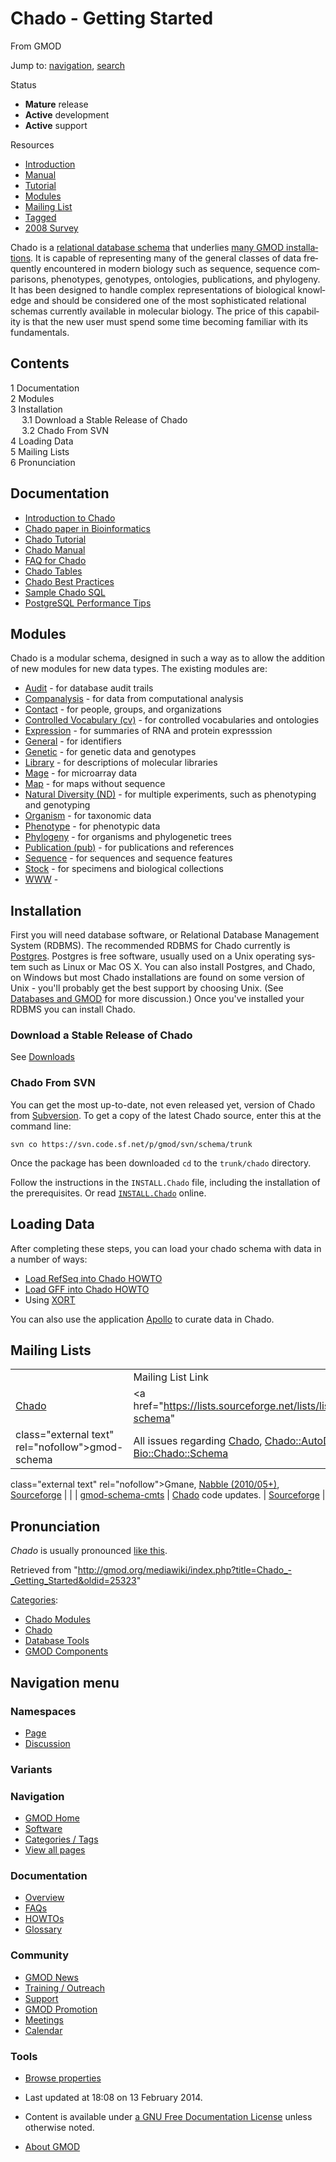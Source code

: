 <div id="mw-page-base" class="noprint">

</div>

<div id="mw-head-base" class="noprint">

</div>

<div id="content" class="mw-body" role="main">

<span id="top"></span>

<div id="mw-js-message" style="display:none;">

</div>



# <span dir="auto">Chado - Getting Started</span>

<div id="bodyContent">

<div id="siteSub">

From GMOD

</div>

<div id="contentSub">

</div>

<div id="jump-to-nav" class="mw-jump">

Jump to: [navigation](#mw-navigation), [search](#p-search)

</div>

<div id="mw-content-text" class="mw-content-ltr" lang="en" dir="ltr">

<div class="componentBox">

<div class="compBoxHdr">

Status

</div>

- **Mature** release
- **Active** development
- **Active** support

<div class="compBoxHdr">

Resources

</div>

- [Introduction](Introduction_to_Chado "Introduction to Chado")
- [Manual](Chado_Manual "Chado Manual")
- <a href="Chado_Tutorial" class="mw-redirect"
  title="Chado Tutorial">Tutorial</a>
- [Modules](Chado_Modules "Chado Modules")
- <a href="https://lists.sourceforge.net/lists/listinfo/gmod-schema"
  class="external text" rel="nofollow">Mailing List</a>
- [Tagged](Category:Chado "Category:Chado")
- <a href="../extras/2008GMODCommunitySurvey.html#Chado"
  class="external text" rel="nofollow">2008 Survey</a>

</div>

Chado is a [relational database
schema](Glossary#Database_Schema "Glossary") that underlies [many GMOD
installations](GMOD_Users "GMOD Users"). It is capable of representing
many of the general classes of data frequently encountered in modern
biology such as sequence, sequence comparisons, phenotypes, genotypes,
ontologies, publications, and phylogeny. It has been designed to handle
complex representations of biological knowledge and should be considered
one of the most sophisticated relational schemas currently available in
molecular biology. The price of this capability is that the new user
must spend some time becoming familiar with its fundamentals.

<div id="toc" class="toc">

<div id="toctitle">

## Contents

</div>

- [<span class="tocnumber">1</span>
  <span class="toctext">Documentation</span>](#Documentation)
- [<span class="tocnumber">2</span>
  <span class="toctext">Modules</span>](#Modules)
- [<span class="tocnumber">3</span>
  <span class="toctext">Installation</span>](#Installation)
  - [<span class="tocnumber">3.1</span> <span class="toctext">Download a
    Stable Release of Chado</span>](#Download_a_Stable_Release_of_Chado)
  - [<span class="tocnumber">3.2</span> <span class="toctext">Chado From
    SVN</span>](#Chado_From_SVN)
- [<span class="tocnumber">4</span> <span class="toctext">Loading
  Data</span>](#Loading_Data)
- [<span class="tocnumber">5</span> <span class="toctext">Mailing
  Lists</span>](#Mailing_Lists)
- [<span class="tocnumber">6</span>
  <span class="toctext">Pronunciation</span>](#Pronunciation)

</div>

## <span id="Documentation" class="mw-headline">Documentation</span>

- [Introduction to Chado](Introduction_to_Chado "Introduction to Chado")
- <a
  href="http://bioinformatics.oxfordjournals.org/cgi/content/abstract/23/13/i337?ijkey=QYeUct9uLSzefgk&amp;keytype=ref"
  class="external text" rel="nofollow">Chado paper in Bioinformatics</a>
- <a href="Chado_Tutorial" class="mw-redirect"
  title="Chado Tutorial">Chado Tutorial</a>
- [Chado Manual](Chado_Manual "Chado Manual")
- [FAQ for Chado](Chado_FAQ "Chado FAQ")
- [Chado Tables](Chado_Tables "Chado Tables")
- [Chado Best Practices](Chado_Best_Practices "Chado Best Practices")
- [Sample Chado SQL](Sample_Chado_SQL "Sample Chado SQL")
- [PostgreSQL Performance
  Tips](PostgreSQL_Performance_Tips "PostgreSQL Performance Tips")

## <span id="Modules" class="mw-headline">Modules</span>

Chado is a modular schema, designed in such a way as to allow the
addition of new modules for new data types. The existing modules are:

- [Audit](Chado_Audit_Module "Chado Audit Module") - for database audit
  trails
- [Companalysis](Chado_Companalysis_Module "Chado Companalysis Module") -
  for data from computational analysis
- [Contact](Chado_Contact_Module "Chado Contact Module") - for people,
  groups, and organizations
- [Controlled Vocabulary (cv)](Chado_CV_Module "Chado CV Module") - for
  controlled vocabularies and ontologies
- [Expression](Chado_Expression_Module "Chado Expression Module") - for
  summaries of RNA and protein expresssion
- [General](Chado_General_Module "Chado General Module") - for
  identifiers
- [Genetic](Chado_Genetic_Module "Chado Genetic Module") - for genetic
  data and genotypes
- [Library](Chado_Library_Module "Chado Library Module") - for
  descriptions of molecular libraries
- [Mage](Chado_Mage_Module "Chado Mage Module") - for microarray data
- [Map](Chado_Map_Module "Chado Map Module") - for maps without sequence
- [Natural Diversity
  (ND)](Chado_Natural_Diversity_Module.1 "Chado Natural Diversity Module") -
  for multiple experiments, such as phenotyping and genotyping
- [Organism](Chado_Organism_Module "Chado Organism Module") - for
  taxonomic data
- [Phenotype](Chado_Phenotype_Module "Chado Phenotype Module") - for
  phenotypic data
- [Phylogeny](Chado_Phylogeny_Module "Chado Phylogeny Module") - for
  organisms and phylogenetic trees
- [Publication
  (pub)](Chado_Publication_Module "Chado Publication Module") - for
  publications and references
- [Sequence](Chado_Sequence_Module "Chado Sequence Module") - for
  sequences and sequence features
- [Stock](Chado_Stock_Module "Chado Stock Module") - for specimens and
  biological collections
- [WWW](Chado_WWW_Module "Chado WWW Module") -

  

## <span id="Installation" class="mw-headline">Installation</span>

First you will need database software, or Relational Database Management
System (RDBMS). The recommended RDBMS for Chado currently is
<a href="http://www.postgresql.org/" class="external text"
rel="nofollow">Postgres</a>. Postgres is free software, usually used on
a Unix operating system such as Linux or Mac OS X. You can also install
Postgres, and Chado, on Windows but most Chado installations are found
on some version of Unix - you'll probably get the best support by
choosing Unix. (See [Databases and
GMOD](Databases_and_GMOD "Databases and GMOD") for more discussion.)
Once you've installed your RDBMS you can install Chado.

  

### <span id="Download_a_Stable_Release_of_Chado" class="mw-headline">Download a Stable Release of Chado</span>

See [Downloads](Downloads "Downloads")

  

### <span id="Chado_From_SVN" class="mw-headline">Chado From SVN</span>

You can get the most up-to-date, not even released yet, version of Chado
from <a href="Subversion" class="mw-redirect"
title="Subversion">Subversion</a>. To get a copy of the latest Chado
source, enter this at the command line:

    svn co https://svn.code.sf.net/p/gmod/svn/schema/trunk

Once the package has been downloaded `cd` to the `trunk/chado`
directory.

Follow the instructions in the `INSTALL.Chado` file, including the
installation of the prerequisites. Or read <a
href="http://gmod.svn.sourceforge.net/viewvc/gmod/schema/trunk/chado/INSTALL.Chado"
class="external text" rel="nofollow"><code>INSTALL.Chado</code></a>
online.

## <span id="Loading_Data" class="mw-headline">Loading Data</span>

After completing these steps, you can load your chado schema with data
in a number of ways:

- [Load RefSeq into Chado
  HOWTO](Load_RefSeq_Into_Chado "Load RefSeq Into Chado")
- [Load GFF into Chado HOWTO](Load_GFF_Into_Chado "Load GFF Into Chado")
- Using [XORT](XORT.1 "XORT")

You can also use the application [Apollo](Apollo.1 "Apollo") to curate
data in Chado.

## <span id="Mailing_Lists" class="mw-headline">Mailing Lists</span>

|  |  |  |  |
|----|----|----|----|
|  | Mailing List Link | Description | Archive(s) |
| <a href="Chado" class="mw-redirect" title="Chado">Chado</a> | <a href="https://lists.sourceforge.net/lists/listinfo/gmod-schema"
class="external text" rel="nofollow">gmod-schema</a> | All issues regarding <a href="Chado" class="mw-redirect" title="Chado">Chado</a>, [Chado::AutoDBI](Chado::AutoDBI "Chado::AutoDBI"), and [Bio::Chado::Schema](Bio::Chado::Schema "Bio::Chado::Schema") | <a href="http://dir.gmane.org/gmane.science.biology.gmod.schema"
class="external text" rel="nofollow">Gmane</a>, <a href="http://gmod.827538.n3.nabble.com/Chado-f815597.html"
class="external text" rel="nofollow">Nabble (2010/05+)</a>, <a
href="http://sourceforge.net/mailarchive/forum.php?forum_name=gmod-schema"
class="external text" rel="nofollow">Sourceforge</a> |
|  | <a href="https://lists.sourceforge.net/lists/listinfo/gmod-schema-cmts"
class="external text" rel="nofollow">gmod-schema-cmts</a> | <a href="Chado" class="mw-redirect" title="Chado">Chado</a> code updates. | <a
href="http://sourceforge.net/mailarchive/forum.php?forum_name=gmod-schema-cmts"
class="external text" rel="nofollow">Sourceforge</a> |

## <span id="Pronunciation" class="mw-headline">Pronunciation</span>

*Chado* is usually pronounced
<a href="../mediawiki/images/e/e4/Chado.mp3" class="internal"
title="Chado.mp3">like this</a>.

</div>

<div class="printfooter">

Retrieved from
"<http://gmod.org/mediawiki/index.php?title=Chado_-_Getting_Started&oldid=25323>"

</div>

<div id="catlinks" class="catlinks">

<div id="mw-normal-catlinks" class="mw-normal-catlinks">

[Categories](Special:Categories "Special:Categories"):

- [Chado Modules](Category:Chado_Modules "Category:Chado Modules")
- [Chado](Category:Chado "Category:Chado")
- [Database Tools](Category:Database_Tools "Category:Database Tools")
- [GMOD Components](Category:GMOD_Components "Category:GMOD Components")

</div>

</div>

<div class="visualClear">

</div>

</div>

</div>

<div id="mw-navigation">

## Navigation menu

<div id="mw-head">



<div id="left-navigation">

<div id="p-namespaces" class="vectorTabs" role="navigation"
aria-labelledby="p-namespaces-label">

### Namespaces

- <span id="ca-nstab-main"><a href="Chado_-_Getting_Started" accesskey="c"
  title="View the content page [c]">Page</a></span>
- <span id="ca-talk"><a
  href="http://gmod.org/mediawiki/index.php?title=Talk:Chado_-_Getting_Started&amp;action=edit&amp;redlink=1"
  accesskey="t"
  title="Discussion about the content page [t]">Discussion</a></span>

</div>

<div id="p-variants" class="vectorMenu emptyPortlet" role="navigation"
aria-labelledby="p-variants-label">

### 

### Variants[](#)

<div class="menu">

</div>

</div>

</div>

<div id="right-navigation">





</div>



</div>

</div>

</div>

<div id="mw-panel">

<div id="p-logo" role="banner">

<a href="Main_Page"
style="background-image: url(../images/GMOD-cogs.png);"
title="Visit the main page"></a>

</div>

<div id="p-Navigation" class="portal" role="navigation"
aria-labelledby="p-Navigation-label">

### Navigation

<div class="body">

- <span id="n-GMOD-Home">[GMOD Home](Main_Page)</span>
- <span id="n-Software">[Software](GMOD_Components)</span>
- <span id="n-Categories-.2F-Tags">[Categories /
  Tags](Categories)</span>
- <span id="n-View-all-pages">[View all pages](Special:AllPages)</span>

</div>

</div>

<div id="p-Documentation" class="portal" role="navigation"
aria-labelledby="p-Documentation-label">

### Documentation

<div class="body">

- <span id="n-Overview">[Overview](Overview)</span>
- <span id="n-FAQs">[FAQs](Category:FAQ)</span>
- <span id="n-HOWTOs">[HOWTOs](Category:HOWTO)</span>
- <span id="n-Glossary">[Glossary](Glossary)</span>

</div>

</div>

<div id="p-Community" class="portal" role="navigation"
aria-labelledby="p-Community-label">

### Community

<div class="body">

- <span id="n-GMOD-News">[GMOD News](GMOD_News)</span>
- <span id="n-Training-.2F-Outreach">[Training /
  Outreach](Training_and_Outreach)</span>
- <span id="n-Support">[Support](Support)</span>
- <span id="n-GMOD-Promotion">[GMOD Promotion](GMOD_Promotion)</span>
- <span id="n-Meetings">[Meetings](Meetings)</span>
- <span id="n-Calendar">[Calendar](Calendar)</span>

</div>

</div>

<div id="p-tb" class="portal" role="navigation"
aria-labelledby="p-tb-label">

### Tools

<div class="body">


- <span id="t-smwbrowselink"><a href="Special:Browse/Chado_-2D_Getting_Started"
  rel="smw-browse">Browse properties</a></span>


</div>

</div>

</div>

</div>

<div id="footer" role="contentinfo">

- <span id="footer-info-lastmod">Last updated at 18:08 on 13 February
  2014.</span>
<!-- - <span id="footer-info-viewcount">945,093 page views.</span> -->
- <span id="footer-info-copyright">Content is available under
  <a href="http://www.gnu.org/licenses/fdl-1.3.html" class="external"
  rel="nofollow">a GNU Free Documentation License</a> unless otherwise
  noted.</span>

<!-- -->

- <span id="footer-places-about">[About
  GMOD](GMOD:About "GMOD:About")</span>

<!-- -->






</div>
